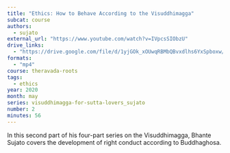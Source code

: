```yaml
---
title: "Ethics: How to Behave According to the Visuddhimagga"
subcat: course
authors:
  - sujato
external_url: "https://www.youtube.com/watch?v=IVpcsSIObzU"
drive_links:
  - "https://drive.google.com/file/d/1yjGOk_xOUwqRBMbQBvxdlhs6YxSpboxw/view?usp=drive_link"
formats: 
  - "mp4"
course: theravada-roots
tags:
  - ethics
year: 2020
month: may
series: visuddhimagga-for-sutta-lovers_sujato
number: 2
minutes: 56
---
```


In this second part of his four-part series on the Visuddhimagga, Bhante Sujato covers the development of right conduct according to Buddhaghosa.
